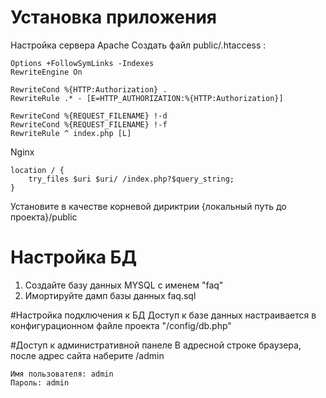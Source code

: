 # Установка приложения
Настройка сервера
Apache
Создать файл public/.htaccess :
```
Options +FollowSymLinks -Indexes
RewriteEngine On

RewriteCond %{HTTP:Authorization} .
RewriteRule .* - [E=HTTP_AUTHORIZATION:%{HTTP:Authorization}]

RewriteCond %{REQUEST_FILENAME} !-d
RewriteCond %{REQUEST_FILENAME} !-f
RewriteRule ^ index.php [L]
```
Nginx
```
location / {
    try_files $uri $uri/ /index.php?$query_string;
}
```
Установите в качестве корневой дириктрии {локальный путь до проекта}/public

# Настройка БД
1. Создайте базу данных MYSQL с именем "faq"
2. Имортируйте дамп базы данных faq.sql

#Настройка подключения к БД
Доступ к базе данных настраивается в конфигурационном файле проекта "/config/db.php"

#Доступ к административной панеле
В адресной строке браузера, после адрес сайта наберите /admin

    Имя пользователя: admin
    Пароль: admin
